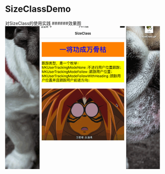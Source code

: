 # SizeClassDemo
对SizeClass的使用实践
######效果图
![效果图](https://github.com/faimin/SizeClassDemo/blob/master/SizeClass-Display.gif)


